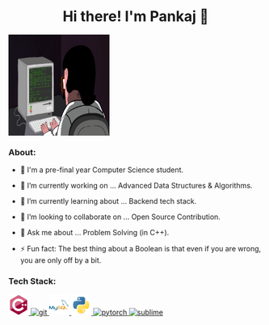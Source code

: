 <h1 align="center">Hi there! I'm Pankaj 👋</h1> 

<img align="center" src="gif.gif" alt="Coder GIF" width="200" height="200">

<h3 align="left">About:</h3>

- 🤔 I'm a pre-final year Computer Science student.

- 🔭 I’m currently working on ... Advanced Data Structures & Algorithms.
- 🌱 I’m currently learning about ... Backend tech stack.
- 👯 I’m looking to collaborate on ... Open Source Contribution.
- 💬 Ask me about ... Problem Solving (in C++).
- ⚡ Fun fact: The best thing about a Boolean is that even if you are wrong, you are only off by a bit.



<h3 align="left">Tech Stack:</h3>
<p align="left">  </a> <a href="https://isocpp.org/" target="_blank"> <img src="https://raw.githubusercontent.com/devicons/devicon/master/icons/cplusplus/cplusplus-original.svg" alt="cplusplus" width="40" height="40"/> </a><a href="https://git-scm.com/" target="_blank"> <img src="https://www.vectorlogo.zone/logos/git-scm/git-scm-icon.svg" alt="git" width="40" height="40"/> </a>   <a href="https://www.mysql.com/" target="_blank"> <img src="https://raw.githubusercontent.com/devicons/devicon/master/icons/mysql/mysql-original-wordmark.svg" alt="mysql" width="40" height="40"/> </a> <a href="https://www.python.org" target="_blank"> <img src="https://raw.githubusercontent.com/devicons/devicon/master/icons/python/python-original.svg" alt="python" width="40" height="40"/> </a> <a href="https://pytorch.org/" target="_blank"> <img src="https://raw.githubusercontent.com/valohai/ml-logos/master/pytorch.svg" alt="pytorch" width="50" height="50"/> </a>  <a href="https://www.sublimetext.com/" target="_blank"> <img src="https://cdn.worldvectorlogo.com/logos/sublime-text.svg" alt="sublime" width="40" height="40"/> </a>  </p>



